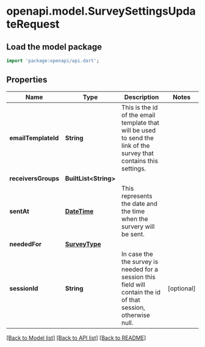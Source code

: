 # openapi.model.SurveySettingsUpdateRequest

## Load the model package
```dart
import 'package:openapi/api.dart';
```

## Properties
Name | Type | Description | Notes
------------ | ------------- | ------------- | -------------
**emailTemplateId** | **String** | This is the id of the email template that will be used to send the link of the survey that contains this settings. | 
**receiversGroups** | **BuiltList&lt;String&gt;** |  | 
**sentAt** | [**DateTime**](DateTime.md) | This represents the date and the time when the survery will be sent. | 
**neededFor** | [**SurveyType**](SurveyType.md) |  | 
**sessionId** | **String** | In case the the survey is needed for a session this field will contain the id of that session, otherwise null. | [optional] 

[[Back to Model list]](../README.md#documentation-for-models) [[Back to API list]](../README.md#documentation-for-api-endpoints) [[Back to README]](../README.md)


